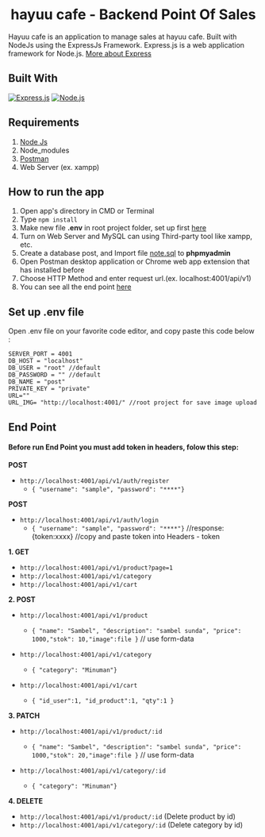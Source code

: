 <h1 align="center">hayuu cafe - Backend Point Of Sales</h1>


Hayuu cafe is an application to manage sales at hayuu cafe. Built with NodeJs using the ExpressJs Framework.
Express.js is a web application framework for Node.js. [More about Express](https://en.wikipedia.org/wiki/Express.js)
## Built With
[![Express.js](https://img.shields.io/badge/Express.js-4.x-blue.svg?style=rounded-square)](https://expressjs.com/en/starter/installing.html)
[![Node.js](https://img.shields.io/badge/Node.js-v.10.16-green.svg?style=rounded-square)](https://nodejs.org/)

## Requirements
1. <a href="https://nodejs.org/en/download/">Node Js</a>
2. Node_modules
3. <a href="https://www.getpostman.com/">Postman</a>
4. Web Server (ex. xampp)

## How to run the app
1. Open app's directory in CMD or Terminal
2. Type `npm install`
3. Make new file **.env** in root project folder, set up first [here](#set-up-env-file)
4. Turn on Web Server and MySQL can using Third-party tool like xampp, etc.
5. Create a database post, and Import file [note.sql](note.sql) to **phpmyadmin**
6. Open Postman desktop application or Chrome web app extension that has installed before
7. Choose HTTP Method and enter request url.(ex. localhost:4001/api/v1)
8. You can see all the end point [here](#end-point)

## Set up .env file
Open .env file on your favorite code editor, and copy paste this code below :
```
SERVER_PORT = 4001
DB_HOST = "localhost"
DB_USER = "root" //default
DB_PASSWORD = "" //default
DB_NAME = "post"
PRIVATE_KEY = "private"
URL=""
URL_IMG= "http://localhost:4001/" //root project for save image upload
```

## End Point

#### Before run End Point you must add token in headers, folow this step:
**POST**
* `http://localhost:4001/api/v1/auth/register`
	* ``` { "username": "sample", "password": "****"} ```

**POST**
* `http://localhost:4001/api/v1/auth/login`
	* ``` { "username": "sample", "password": "****"} ```
	//response: {token:xxxx} //copy and paste token into Headers - token

**1. GET**
* `http://localhost:4001/api/v1/product?page=1`
* `http://localhost:4001/api/v1/category`
* `http://localhost:4001/api/v1/cart`


**2. POST**
* `http://localhost:4001/api/v1/product`
    * ``` { "name": "Sambel", "description": "sambel sunda", "price": 1000,"stok": 10,"image":file } ``` // use form-data

* `http://localhost:4001/api/v1/category`
    * ``` { "category": "Minuman"} ```

* `http://localhost:4001/api/v1/cart`
    * ``` { "id_user":1, "id_product":1, "qty":1 }  ```

**3. PATCH**
* `http://localhost:4001/api/v1/product/:id`
    * ``` { "name": "Sambel", "description": "sambel sunda", "price": 1000,"stok": 20,"image":file } ``` // use form-data

* `http://localhost:4001/api/v1/category/:id`
    * ``` { "category": "Minuman"} ```


**4. DELETE**
* `http://localhost:4001/api/v1/product/:id` (Delete product by id)
* `http://localhost:4001/api/v1/category/:id` (Delete category by id)
